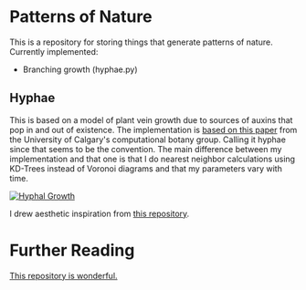 # Patterns of Nature
This is a repository for storing things that generate patterns of nature. Currently implemented:

* Branching growth (hyphae.py)

## Hyphae

This is based on a model of plant vein growth due to sources of auxins that pop in and out of existence. The implementation is [based on this paper](http://algorithmicbotany.org/papers/venation.sig2005.pdf) from the University of Calgary's computational botany group. Calling it hyphae since that seems to be the convention. The main difference between my implementation and that one is that I do nearest neighbor calculations using KD-Trees instead of Voronoi diagrams and that my parameters vary with time.

[![Hyphal Growth](https://raw.githubusercontent.com/LumenPallidium/morphogenesis/main/images/hyphae.png)](https://raw.githubusercontent.com/LumenPallidium/morphogenesis/main/images/hyphae.mp4)

I drew aesthetic inspiration from [this repository](https://github.com/jblondin/hyphae/tree/master).

# Further Reading

[This repository is wonderful.](https://github.com/jasonwebb/morphogenesis-resources)
